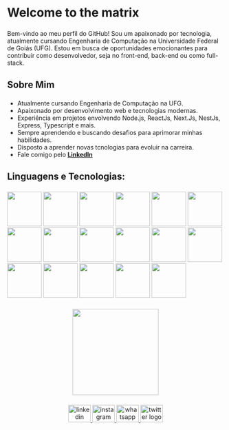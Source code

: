 <h1 align="left">Welcome to the matrix</h1>

###

<p align="left">Bem-vindo ao meu perfil do GitHub! Sou um apaixonado por tecnologia, atualmente cursando Engenharia de Computação na Universidade Federal de Goiás (UFG). Estou em busca de oportunidades emocionantes para contribuir como desenvolvedor, seja no front-end, back-end ou como full-stack.</p>

###

<h2 align="left">Sobre Mim</h2>

###

<p align="left">
  
  - Atualmente cursando Engenharia de Computação na UFG.
  - Apaixonado por desenvolvimento web e tecnologias modernas.
  - Experiência em projetos envolvendo Node.js, ReactJs, Next.Js, NestJs, Express, Typescript e mais.
  - Sempre aprendendo e buscando desafios para aprimorar minhas habilidades.
  - Disposto a aprender novas tcnologias para evoluir na carreira.
  - Fale comigo pelo <a href="https://www.linkedin.com/in/matheusz-nied/"><strong>LinkedIn</strong></a>
</p>

###

<h2 align="left">Linguagens e Tecnologias:</h2>

###

<div align="left">
<img src="https://cdn.jsdelivr.net/gh/devicons/devicon/icons/javascript/javascript-original.svg" height="80"/>
<img src="https://cdn.jsdelivr.net/gh/devicons/devicon/icons/typescript/typescript-original.svg" height="80" />
<img src="https://cdn.jsdelivr.net/gh/devicons/devicon/icons/react/react-original.svg" height="80"/>
<img src="https://cdn.jsdelivr.net/gh/devicons/devicon/icons/nextjs/nextjs-original-wordmark.svg" height="80"/>
<img src="https://cdn.jsdelivr.net/gh/devicons/devicon/icons/nextjs/nextjs-original.svg"  height="80"/>
  <img src="https://cdn.jsdelivr.net/gh/devicons/devicon/icons/nodejs/nodejs-original-wordmark.svg" height="80"/>
<img src="https://cdn.jsdelivr.net/gh/devicons/devicon/icons/nestjs/nestjs-plain-wordmark.svg" height="80"/>
<img src="https://cdn.jsdelivr.net/gh/devicons/devicon/icons/express/express-original-wordmark.svg" height="80"/>
<img src="https://cdn.jsdelivr.net/gh/devicons/devicon/icons/postgresql/postgresql-original-wordmark.svg" height="80"/>
<img src="https://cdn.jsdelivr.net/gh/devicons/devicon/icons/mongodb/mongodb-original-wordmark.svg" height="80"/>
<img src="https://cdn.jsdelivr.net/gh/devicons/devicon/icons/python/python-original-wordmark.svg" height="80"/>
<img src="https://cdn.jsdelivr.net/gh/devicons/devicon/icons/linux/linux-original.svg" height="80" />
<img src="https://cdn.jsdelivr.net/gh/devicons/devicon/icons/jest/jest-plain.svg" height="80" />
<img src="https://cdn.jsdelivr.net/gh/devicons/devicon/icons/html5/html5-original-wordmark.svg" height="80" />
<img src="https://cdn.jsdelivr.net/gh/devicons/devicon/icons/css3/css3-original-wordmark.svg" height="80" />
<img src="https://cdn.jsdelivr.net/gh/devicons/devicon/icons/tailwindcss/tailwindcss-original-wordmark.svg" height="80" />
  <img src="https://cdn.jsdelivr.net/gh/devicons/devicon/icons/go/go-original-wordmark.svg" height="80" />

</div>

###

<div align="center">
  <img height="200" src="https://images.gr-assets.com/hostedimages/1380222758ra/460800.gif"  />
</div>

###

<div align="center">
  <a href="https://www.linkedin.com/in/matheus-fernandes-da-silva-5810201b6/" target="_blank">
    <img src="https://raw.githubusercontent.com/maurodesouza/profile-readme-generator/master/src/assets/icons/social/linkedin/default.svg" width="52" height="40" alt="linkedin logo"  />
  </a>
  <a href="https://www.instagram.com/matheusz.nied/" target="_blank">
    <img src="https://raw.githubusercontent.com/maurodesouza/profile-readme-generator/master/src/assets/icons/social/instagram/default.svg" width="52" height="40" alt="instagram logo"  />
  </a>
  <a href="https://api.whatsapp.com/send?phone=62994395965" target="_blank">
    <img src="https://raw.githubusercontent.com/maurodesouza/profile-readme-generator/master/src/assets/icons/social/whatsapp/default.svg" width="52" height="40" alt="whatsapp logo"  />
  </a>
  <a href="https://twitter.com/matheusz_nied" target="_blank">
    <img src="https://raw.githubusercontent.com/maurodesouza/profile-readme-generator/master/src/assets/icons/social/twitter/default.svg" width="52" height="40" alt="twitter logo"  />
  </a>
</div>

###
